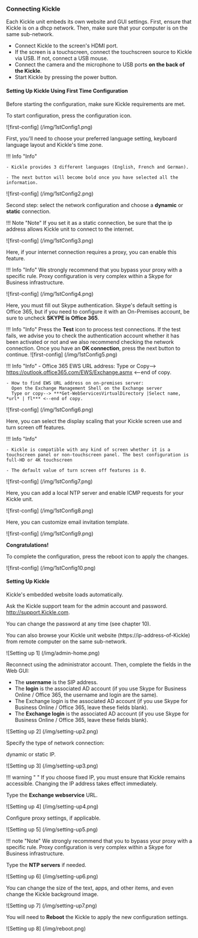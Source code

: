 <!--
    Page : Administration/Kickle Configuration
    Author : Alexis CONIA
    Latest Update : 14/04/2017
    Confidential : No
	Partner : No
	Public : Yes
    Version : 1.0
-->

### Connecting Kickle

Each Kickle unit embeds its own website and GUI settings. First, ensure that Kickle is on a dhcp network. Then, make sure that your computer is on the same sub-network.

- Connect Kickle to the screen's HDMI port.
- If the screen is a touchscreen, connect the touchscreen source to Kickle via USB. If not, connect a USB mouse.
- Connect the camera and the microphone to USB ports **on the back of the Kickle**.
- Start Kickle by pressing the power button.

#### Setting Up Kickle Using First Time Configuration

Before starting the configuration, make sure Kickle requirements are met.

To start configuration, press the configuration icon.

![first-config] (/img/1stConfig1.png)

First, you'll need to choose your preferred language setting, keyboard language layout and Kickle's time zone.

!!! Info "Info"

    - Kickle provides 3 different languages (English, French and German).

    - The next button will become bold once you have selected all the information.

![first-config] (/img/1stConfig2.png)

Second step: select the network configuration and choose a **dynamic** or **static** connection.

!!! Note "Note"
    If you set it as a static connection, be sure that the ip address allows Kickle unit to connect to the internet.

![first-config] (/img/1stConfig3.png)

Here, if your internet connection requires a proxy, you can enable this feature.

!!! Info "Info"
    We strongly recommend that you bypass your proxy with a specific rule. Proxy configuration is very complex within a Skype for Business infrastructure.

![first-config] (/img/1stConfig4.png)

Here, you must fill out Skype authentication. Skype's default setting is Office 365, but if you need to configure it with an On-Premises account, be sure to uncheck **SKYPE is Office 365**.

!!! Info "Info"
    Press the **Test** icon to process test connections. If the test fails, we advise you to check the authentication account whether it has been activated or not and we also recommend checking the network connection.
    Once you have an **OK connection**, press the next button to continue.
![first-config] (/img/1stConfig5.png)

!!! Info "Info"
    - Office 365 EWS URL address:
      Type or Copy--> https://outlook.office365.com/EWS/Exchange.asmx <--end of copy.

    - How to find EWS URL address on on-premises server:
      Open the Exchange Management Shell on the Exchange server
      Type or copy--> ***Get-WebServicesVirtualDirectory |Select name, *url* | fl*** <--end of copy.
![first-config] (/img/1stConfig6.png)

Here, you can select the display scaling that your Kickle screen use and turn screen off features.

!!! Info "Info"

    - Kickle is compatible with any kind of screen whether it is a touchscreen panel or non-touchscreen panel. The best configuration is full-HD or 4K touchscreen

    - The default value of turn screen off features is 0.

![first-config] (/img/1stConfig7.png)

Here, you can add a local NTP server and enable ICMP requests for your Kickle unit.

![first-config] (/img/1stConfig8.png)

Here, you can customize email invitation template.

![first-config] (/img/1stConfig9.png)

**Congratulations!**

To complete the configuration, press the reboot icon to apply the changes.

![first-config] (/img/1stConfig10.png)

#### Setting Up Kickle

Kickle's embedded website loads automatically.

Ask the Kickle support team for the admin account and password. <http://support.Kickle.com>.

You can change the password at any time (see chapter 10).

You can also browse your Kickle unit website (https://ip-address-of-Kickle) from remote computer on the same sub-network.

![Setting up 1] (/img/admin-home.png)

Reconnect using the administrator account. Then, complete the fields in the Web GUI:

- The **username** is the SIP address.
- The **login** is the associated AD account  (if you use Skype for Business Online / Office 365, the username and login are the same).
- The Exchange login is the associated AD account (if you use Skype for Business Online / Office 365, leave these fields blank).
- The **Exchange login** is the associated AD account (if you use Skype for Business Online / Office 365, leave these fields blank).

![Setting up 2] (/img/setting-up2.png)

Specify the type of network connection:

dynamic or static IP.

![Setting up 3] (/img/setting-up3.png)

!!! warning " "
    If you choose fixed IP, you must ensure that Kickle remains accessible. Changing the IP address takes effect immediately.

Type the **Exchange webservice** URL.

![Setting up 4] (/img/setting-up4.png) 

Configure proxy settings, if applicable.

![Setting up 5] (/img/setting-up5.png)

!!! note "Note"
    We strongly recommend that you to bypass your proxy with a specific rule. Proxy configuration is very complex within a Skype for Business infrastructure.

Type the **NTP servers** if needed.

![Setting up 6] (/img/setting-up6.png)

You can change the size of the text, apps, and other items, and even change the Kickle background image.

![Setting up 7] (/img/setting-up7.png)

You will need to **Reboot** the Kickle to apply the new configuration settings.

![Setting up 8] (/img/reboot.png)